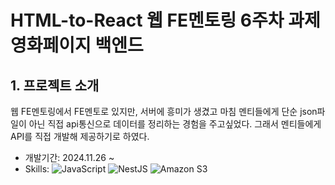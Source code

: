 # HTML-to-React 웹 FE멘토링 6주차 과제 영화페이지 백엔드

## 1. 프로젝트 소개
웹 FE멘토링에서 FE멘토로 있지만, 서버에 흥미가 생겼고 마침 멘티들에게 단순 json파일이 아닌 직접 api통신으로 데이터를 정리하는 경험을 주고싶었다.
그래서 멘티들에게 API를 직접 개발해 제공하기로 하였다.

- 개발기간: 2024.11.26 ~ 
- Skills:
![JavaScript](https://img.shields.io/badge/javascript-%23323330.svg?style=for-the-badge&logo=javascript&logoColor=%23F7DF1E)
![NestJS](https://img.shields.io/badge/nestjs-%23E0234E.svg?style=for-the-badge&logo=nestjs&logoColor=white)
![Amazon S3](https://img.shields.io/badge/Amazon%20S3-FF9900?style=for-the-badge&logo=amazons3&logoColor=white)

### 
